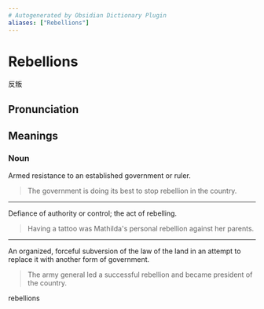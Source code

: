 ```yaml
---
# Autogenerated by Obsidian Dictionary Plugin
aliases: ["Rebellions"]
---
```


# Rebellions
反叛
## Pronunciation



## Meanings

### Noun

Armed resistance to an established government or ruler.

> The government is doing its best to stop rebellion in the country.

---

Defiance of authority or control; the act of rebelling.

> Having a tattoo was Mathilda's personal rebellion against her parents.

---

An organized, forceful subversion of the law of the land in an attempt to replace it with another form of government.

> The army general led a successful rebellion and became president of the country.




rebellions